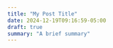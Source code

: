 ```yaml
---
title: "My Post Title"
date: 2024-12-19T09:16:59-05:00
draft: true
summary: "A brief summary"
---
```


